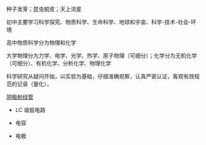 种子发芽；昆虫蜕皮；天上流星  

初中主要学习科学探究、物质科学、生命科学、地球和宇宙、科学-技术-社会-环境  

高中物质科学分为物理和化学  

大学物理分为力学、电学、光学、热学、原子物理（可细分）；化学分为无机化学（可细分）、有机化学、分析化学、物理化学  

科学研究从疑问开始，以实验为基础，仔细准确观察，认真严密认证，客观有效规范的记录（量化），

[阴极射线管](https://zhuanlan.zhihu.com/p/179306894)

- LC 谐振电路

- 电容

- 电极
